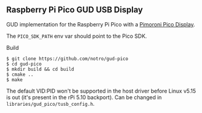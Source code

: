 Raspberry Pi Pico GUD USB Display
---------------------------------

GUD implementation for the Raspberry Pi Pico with a [Pimoroni Pico Display](https://shop.pimoroni.com/products/pico-display-pack).

The ```PICO_SDK_PATH``` env var should point to the Pico SDK.

Build
```
$ git clone https://github.com/notro/gud-pico
$ cd gud-pico
$ mkdir build && cd build
$ cmake ..
$ make

```

The default VID:PID won't be supported in the host driver before Linux v5.15 is out (it's present in the rPi 5.10 backport). Can be changed in `libraries/gud_pico/tusb_config.h`.
